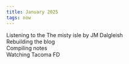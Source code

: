 ```yaml
---
title: January 2025
tags: now
---
```

Listening to the The misty isle by JM Dalgleish   
Rebuilding the blog    
Compiling notes   
Watching Tacoma FD   
